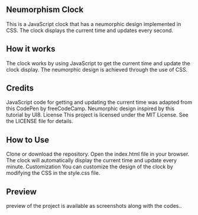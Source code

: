 ## Neumorphism Clock

This is a JavaScript clock that has a neumorphic design implemented in CSS. The clock displays the current time and updates every second.


## How it works

The clock works by using JavaScript to get the current time and update the clock display. The neumorphic design is achieved through the use of CSS.

## Credits

JavaScript code for getting and updating the current time was adapted from this CodePen by freeCodeCamp.
Neumorphic design inspired by this tutorial by UI8.
License
This project is licensed under the MIT License. See the LICENSE file for details.

## How to Use

Clone or download the repository.
Open the index.html file in your browser.
The clock will automatically display the current time and update every minute.
Customization
You can customize the design of the clock by modifying the CSS in the style.css file.

## Preview

preview of the project is available as screenshots along with the codes..



